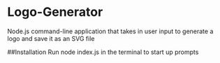 # Logo-Generator
Node.js command-line application that takes in user input to generate a logo and save it as an SVG file

##Installation
Run node index.js in the terminal to start up prompts


